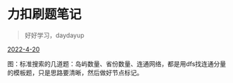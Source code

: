 # 力扣刷题笔记

> 好好学习，daydayup 

[2022-4-20](./图.md)

图：标准搜索的几道题：岛屿数量、省份数量、连通网络，都是用dfs找连通分量的模板题，只是思路要清晰，然后做好节点标记。
